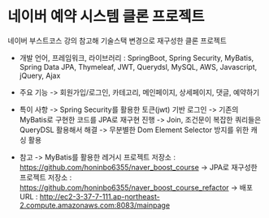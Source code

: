 # 네이버 예약 시스템 클론 프로젝트

네이버 부스트코스 강의 참고해 기술스택 변경으로 재구성한 클론 프로젝트

- 개발 언어, 프레임워크, 라이브러리 : SpringBoot, Spring Security, MyBatis, Spring Data JPA, Thymeleaf, JWT, Querydsl, MySQL, AWS, Javascript, jQuery, Ajax

- 주요 기능
  -> 회원가입/로그인, 카테고리, 메인페이지, 상세페이지, 댓글, 예약하기

-  특이 사항
  -> Spring Security를 활용한 토큰(jwt) 기반 로그인
  -> 기존의 MyBatis로 구현한 코드를 JPA로 재구현 진행
  -> Join, 조건문이 복잡한 쿼리들은 QueryDSL 활용해서 해결
  -> 무분별한 Dom Element Selector 방지를 위한 캐싱 활용

- 참고
  -> MyBatis를 활용한 레거시 프로젝트 저장소 : https://github.com/honinbo6355/naver_boost_course
  -> JPA로 재구성한 프로젝트 저장소 : https://github.com/honinbo6355/naver_boost_course_refactor
  -> 배포 URL : http://ec2-3-37-7-111.ap-northeast-2.compute.amazonaws.com:8083/mainpage
